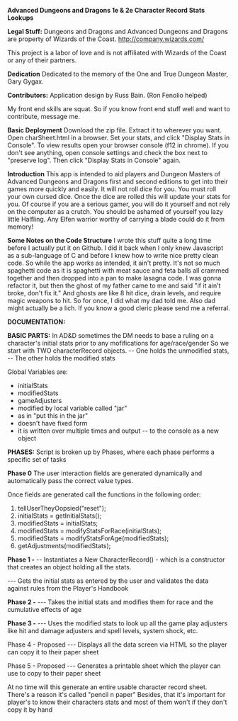 **Advanced Dungeons and Dragons 1e & 2e Character Record Stats Lookups**

**Legal Stuff:**
Dungeons and Dragons and Advanced Dungeons and Dragons are property of Wizards of the Coast.
http://company.wizards.com/

This project is a labor of love and is not affiliated with Wizards of the Coast or any of their partners.

**Dedication**
 Dedicated to the memory of the One and True Dungeon Master, Gary Gygax.

**Contributors:**
 Application design by Russ Bain. (Ron Fenolio helped)
 
 My front end skills are squat. So if you know front end stuff well and want to contribute, message me. 


**Basic Deployment**
Download the zip file. Extract it to wherever you want. Open charSheet.html in a browser.
Set your stats, and click "Display Stats in Console". To view results open your browser console (f12 in chrome).
If you don't see anything, open console settings and check the box next to "preserve log".
Then click "Display Stats in Console" again.

**Introduction**
This app is intended to aid players and Dungeon Masters of Advanced Dungeons and Dragons first 
and second editions to get into their games more quickly and easily. It will not roll dice for you.
You must roll your own cursed dice. Once the dice are rolled this will update your stats 
for you. Of course if you are a serious gamer, you will do it yourself and not rely on the computer
as a crutch. You should be ashamed of yourself you lazy little Halfling. Any Elfen warrior worthy of
carrying a blade could do it from memory!  

**Some Notes on the Code Structure**
I wrote this stuff quite a long time before I actually put it on Github. I did it back when I only knew
Javascript as a sub-language of C and before I knew how to write nice pretty clean code. So while the app
works as intended, it ain't pretty. It's not so much spaghetti code as it is spaghetti with meat sauce 
and feta balls all crammed together and then dropped into a pan to make lasagna code. I was gonna
refactor it, but then the ghost of my father came to me and said "if it ain't broke, don't fix it."
And ghosts are like 8 hit dice, drain levels, and require magic weapons to hit. So for once, I did
what my dad told me. Also dad might actually be a lich. If you know a good cleric please send me a
referral. 

 
 **DOCUMENTATION:**
 
 **BASIC PARTS:**
 In AD&D sometimes the DM needs to base a ruling on a character's
 initial stats prior to any mofifications for age/race/gender
 So we start with TWO characterRecord objects.
 -- One holds the unmodified stats,
 -- The other holds the modified stats
 
 Global Variables are:
 - initialStats
 - modifiedStats
 - gameAdjusters
 - modified by local variable called "jar"
 - as in "put this in the jar"
 - doesn't have  fixed form
 - it is written over multiple times and output
 --   to the console as a new object
 
 
 **PHASES:**
 Script is broken up by Phases, where each phase performs a specific set of tasks
 
 **Phase 0**
 The user interaction fields are generated dynamically and automatically pass the correct value types.
 
 Once fields are generated call the functions in the following order:
 1. tellUserTheyOopsied("reset");
 2. initialStats = getInitialStats();
 3. modifiedStats = initialStats;
 4. modifiedStats = modifyStatsForRace(initialStats);
 5. modifiedStats = modifyStatsForAge(modifiedStats);
 6. getAdjustments(modifiedStats);
 
 
 
 **Phase 1 -**
 -- Instantiates a New CharacterRecord() - which is a constructor that creates an object holding all the stats.
 
 --- Gets the initial stats as entered by the user and validates the data against rules from the Player's Handbook
 
 **Phase 2 -**
 --- Takes the initial stats and modifies them for race and the cumulative effects of age
 
 **Phase 3 -**
 --- Uses the modified stats to look up all the game play adjusters like hit and damage adjusters
 and spell levels, system shock, etc.
 
  Phase 4 - Proposed
 --- Displays all the data screen via HTML so the player can copy it to their paper sheet
 
 Phase 5 - Proposed
 --- Generates a printable sheet which the player can use to copy to their paper sheet
 
 At no time will this generate an entire usable character record sheet.
 There's a reason it's called "pencil n paper"
 Besides, that it's important for player's to know their characters stats
 and most of them won't if they don't copy it by hand





